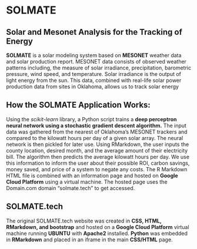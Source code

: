# SOLMATE

 ## Solar and Mesonet Analysis for the Tracking of Energy
 
 __SOLMATE__ is a solar modeling system based on __MESONET__ weather data and solar production report. MESONET data consists of observed weather patterns including, the measure of solar irradiance, precipitation, barometric pressure, wind speed, and temperature. Solar irradiance is the output of light energy from the sun. This data, combined with real-life solar power production data from sites in Oklahoma, allows us to track solar energy
 

 ## How the SOLMATE Application Works:

 Using the *scikit-learn* library, a Python script trains a __deep perceptron neural network using a stochastic gradient descent algorithm.__ The input data was gathered from the nearest of Oklahoma’s MESONET trackers and compared to the kilowatt hours per day of a given solar array. The neural network is then pickled for later use. Using RMarkdown, the user inputs the county location, desired month, and the average amount of their electricity bill. The algorithm then predicts the average kilowatt hours per day. We use this information to inform the user about their possible ROI, carbon savings, money saved, and price of a system to negate any costs. The R Markdown HTML file is combined with an information page and hosted on __Google Cloud Platform__ using a virtual machine. The hosted page uses the Domain.com domain “solmate.tech” to get accessed.


## SOLMATE.tech

 The original SOLMATE.tech website was created in __CSS, HTML, RMarkdown, and bootstrap__ and hosted on a __Google Cloud Platform__ virtual machine running __UBUNTU__ with __Apache2__ installed. __Python__ was embedded in __RMarkdown__ and placed in an iframe in the main __CSS/HTML__ page.
